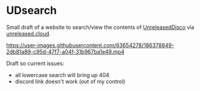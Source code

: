 # UDsearch
Small draft of a website to search/view the contents of [UnreleasedDisco](https://reddit.com/r/UnreleasedDisco) via [unreleased.cloud](https://unreleased.cloud/d/).

https://user-images.githubusercontent.com/63654278/186378849-2db81a89-c95d-47f7-a04f-31b967ba1e49.mp4

Draft so current issues:
- all lowercase search will bring up 404
- discord link doesn't work (out of my control)
